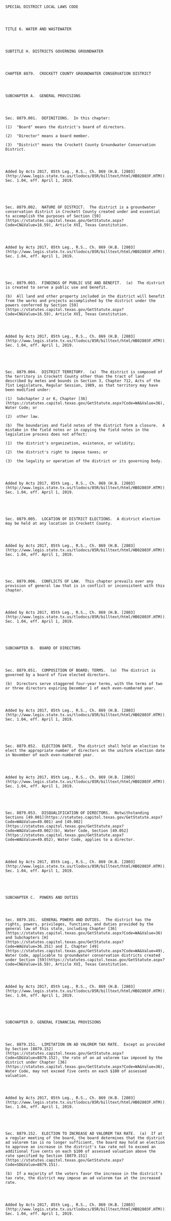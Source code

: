 ﻿
    
    
    	
    					
    
    
    SPECIAL DISTRICT LOCAL LAWS CODE
    
      
    
    
    TITLE 6. WATER AND WASTEWATER
    
      
    
    
    SUBTITLE H. DISTRICTS GOVERNING GROUNDWATER
    
      
    
    
    CHAPTER 8879.  CROCKETT COUNTY GROUNDWATER CONSERVATION DISTRICT
    
      
    
    
    SUBCHAPTER A.  GENERAL PROVISIONS
    
      
    
    
    Sec. 8879.001.  DEFINITIONS.  In this chapter:
    
    (1)  "Board" means the district's board of directors.
    
    (2)  "Director" means a board member.
    
    (3)  "District" means the Crockett County Groundwater Conservation District.
    
    
    
    
    Added by Acts 2017, 85th Leg., R.S., Ch. 869 (H.B. [2803](http://www.legis.state.tx.us/tlodocs/85R/billtext/html/HB02803F.HTM)), Sec. 1.04, eff. April 1, 2019.
    
    
    
    
    
    Sec. 8879.002.  NATURE OF DISTRICT.  The district is a groundwater conservation district in Crockett County created under and essential to accomplish the purposes of Section [59](https://statutes.capitol.texas.gov/GetStatute.aspx?Code=CN&Value=16.59), Article XVI, Texas Constitution.
    
    
    
    
    Added by Acts 2017, 85th Leg., R.S., Ch. 869 (H.B. [2803](http://www.legis.state.tx.us/tlodocs/85R/billtext/html/HB02803F.HTM)), Sec. 1.04, eff. April 1, 2019.
    
    
    
    
    
    Sec. 8879.003.  FINDINGS OF PUBLIC USE AND BENEFIT.  (a)  The district is created to serve a public use and benefit.
    
    (b)  All land and other property included in the district will benefit from the works and projects accomplished by the district under the powers conferred by Section [59](https://statutes.capitol.texas.gov/GetStatute.aspx?Code=CN&Value=16.59), Article XVI, Texas Constitution.  
    
    
    
    
    Added by Acts 2017, 85th Leg., R.S., Ch. 869 (H.B. [2803](http://www.legis.state.tx.us/tlodocs/85R/billtext/html/HB02803F.HTM)), Sec. 1.04, eff. April 1, 2019.
    
    
    
    
    
    Sec. 8879.004.  DISTRICT TERRITORY.  (a)  The district is composed of the territory in Crockett County other than the tract of land described by metes and bounds in Section 3, Chapter 712, Acts of the 71st Legislature, Regular Session, 1989, as that territory may have been modified under:
    
    (1)  Subchapter J or K, Chapter [36](https://statutes.capitol.texas.gov/GetStatute.aspx?Code=WA&Value=36), Water Code; or
    
    (2)  other law.
    
    (b)  The boundaries and field notes of the district form a closure.  A mistake in the field notes or in copying the field notes in the legislative process does not affect:
    
    (1)  the district's organization, existence, or validity;
    
    (2)  the district's right to impose taxes; or
    
    (3)  the legality or operation of the district or its governing body.
    
    
    
    
    Added by Acts 2017, 85th Leg., R.S., Ch. 869 (H.B. [2803](http://www.legis.state.tx.us/tlodocs/85R/billtext/html/HB02803F.HTM)), Sec. 1.04, eff. April 1, 2019.
    
    
    
    
    
    Sec. 8879.005.  LOCATION OF DISTRICT ELECTIONS.  A district election may be held at any location in Crockett County.
    
    
    
    
    Added by Acts 2017, 85th Leg., R.S., Ch. 869 (H.B. [2803](http://www.legis.state.tx.us/tlodocs/85R/billtext/html/HB02803F.HTM)), Sec. 1.04, eff. April 1, 2019.
    
    
    
    
    
    Sec. 8879.006.  CONFLICTS OF LAW.  This chapter prevails over any provision of general law that is in conflict or inconsistent with this chapter.
    
    
    
    
    Added by Acts 2017, 85th Leg., R.S., Ch. 869 (H.B. [2803](http://www.legis.state.tx.us/tlodocs/85R/billtext/html/HB02803F.HTM)), Sec. 1.04, eff. April 1, 2019.
    
    
    
    
    
    SUBCHAPTER B.  BOARD OF DIRECTORS
    
      
    
    
    Sec. 8879.051.  COMPOSITION OF BOARD; TERMS.  (a)  The district is governed by a board of five elected directors.
    
    (b)  Directors serve staggered four-year terms, with the terms of two or three directors expiring December 1 of each even-numbered year.
    
    
    
    
    Added by Acts 2017, 85th Leg., R.S., Ch. 869 (H.B. [2803](http://www.legis.state.tx.us/tlodocs/85R/billtext/html/HB02803F.HTM)), Sec. 1.04, eff. April 1, 2019.
    
    
    
    
    
    Sec. 8879.052.  ELECTION DATE.  The district shall hold an election to elect the appropriate number of directors on the uniform election date in November of each even-numbered year.
    
    
    
    
    Added by Acts 2017, 85th Leg., R.S., Ch. 869 (H.B. [2803](http://www.legis.state.tx.us/tlodocs/85R/billtext/html/HB02803F.HTM)), Sec. 1.04, eff. April 1, 2019.
    
    
    
    
    
    Sec. 8879.053.  DISQUALIFICATION OF DIRECTORS.  Notwithstanding Sections [49.001](https://statutes.capitol.texas.gov/GetStatute.aspx?Code=WA&Value=49.001) and [49.002](https://statutes.capitol.texas.gov/GetStatute.aspx?Code=WA&Value=49.002)(b), Water Code, Section [49.052](https://statutes.capitol.texas.gov/GetStatute.aspx?Code=WA&Value=49.052), Water Code, applies to a director.
    
    
    
    
    Added by Acts 2017, 85th Leg., R.S., Ch. 869 (H.B. [2803](http://www.legis.state.tx.us/tlodocs/85R/billtext/html/HB02803F.HTM)), Sec. 1.04, eff. April 1, 2019.
    
    
    
    
    
    SUBCHAPTER C.  POWERS AND DUTIES
    
      
    
    
    Sec. 8879.101.  GENERAL POWERS AND DUTIES.  The district has the rights, powers, privileges, functions, and duties provided by the general law of this state, including Chapter [36](https://statutes.capitol.texas.gov/GetStatute.aspx?Code=WA&Value=36) and Subchapters [H](https://statutes.capitol.texas.gov/GetStatute.aspx?Code=WA&Value=36.251) and I, Chapter [49](https://statutes.capitol.texas.gov/GetStatute.aspx?Code=WA&Value=49), Water Code, applicable to groundwater conservation districts created under Section [59](https://statutes.capitol.texas.gov/GetStatute.aspx?Code=CN&Value=16.59), Article XVI, Texas Constitution.
    
    
    
    
    Added by Acts 2017, 85th Leg., R.S., Ch. 869 (H.B. [2803](http://www.legis.state.tx.us/tlodocs/85R/billtext/html/HB02803F.HTM)), Sec. 1.04, eff. April 1, 2019.
    
    
    
    
    
    SUBCHAPTER D. GENERAL FINANCIAL PROVISIONS
    
      
    
    
    Sec. 8879.151.  LIMITATION ON AD VALOREM TAX RATE.  Except as provided by Section [8879.152](https://statutes.capitol.texas.gov/GetStatute.aspx?Code=SD&Value=8879.152), the rate of an ad valorem tax imposed by the district under Chapter [36](https://statutes.capitol.texas.gov/GetStatute.aspx?Code=WA&Value=36), Water Code, may not exceed five cents on each $100 of assessed valuation.
    
    
    
    
    Added by Acts 2017, 85th Leg., R.S., Ch. 869 (H.B. [2803](http://www.legis.state.tx.us/tlodocs/85R/billtext/html/HB02803F.HTM)), Sec. 1.04, eff. April 1, 2019.
    
    
    
    
    
    Sec. 8879.152.  ELECTION TO INCREASE AD VALOREM TAX RATE.  (a)  If at a regular meeting of the board, the board determines that the district ad valorem tax is no longer sufficient, the board may hold an election to approve an increase in the district's tax rate not to exceed an additional five cents on each $100 of assessed valuation above the rate specified by Section [8879.151](https://statutes.capitol.texas.gov/GetStatute.aspx?Code=SD&Value=8879.151).
    
    (b)  If a majority of the voters favor the increase in the district's tax rate, the district may impose an ad valorem tax at the increased rate.
    
    
    
    
    Added by Acts 2017, 85th Leg., R.S., Ch. 869 (H.B. [2803](http://www.legis.state.tx.us/tlodocs/85R/billtext/html/HB02803F.HTM)), Sec. 1.04, eff. April 1, 2019.
    
    
    
    
    				
